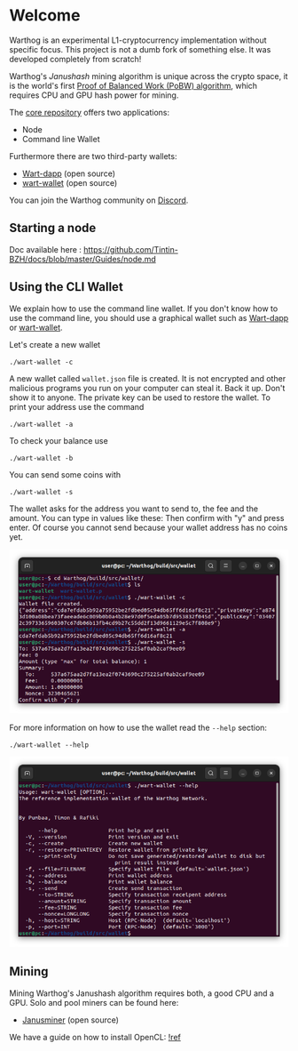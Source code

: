 # Welcome

Warthog is an experimental L1-cryptocurrency implementation without specific focus. This project is not a dumb fork of something else. It was developed completely from scratch!

Warthog's *Janushash* mining algorithm is unique across the crypto space, it is the world's first [Proof of Balanced Work (PoBW) algorithm](https://github.com/CoinFuMasterShifu/ProofOfBalancedWork/blob/main/PoBW.pdf), which requires CPU and GPU hash power for mining.

The [core repository](https://github.com/warthog-network) offers two applications:
* Node
* Command line Wallet

Furthermore there are two third-party wallets:
* [Wart-dapp](https://github.com/warthog-network/wart-dapp) (open source)
* [wart-wallet](https://github.com/warthog-network/wart-wallet) (open source)

You can join the Warthog community on [Discord](https://discord.com/invite/QMDV8bGTdQ).



## Starting a node

Doc available here : https://github.com/Tintin-BZH/docs/blob/master/Guides/node.md

## Using the CLI Wallet
We explain how to use the command line wallet. If you don't know how to use the command line, you should use a graphical wallet such as [Wart-dapp](https://github.com/warthog-network/wart-dapp) or [wart-wallet](https://github.com/warthog-network/wart-wallet).

Let's create a new wallet
```
./wart-wallet -c
```
A new wallet called `wallet.json` file is created. It is not encrypted and other malicious programs you run on your computer can steal it. Back it up. Don't show it to anyone. The private key can be used to restore the wallet. 
To print your address use the command 
```
./wart-wallet -a
```

To check your balance use
```
./wart-wallet -b
```

You can send some coins with
```
./wart-wallet -s
```
The wallet asks for the address you want to send to, the fee and the amount. You can type in values like these:
Then confirm with "y" and press enter. Of course you cannot send because your wallet address has no coins yet.

![](img/get-started/10-wallet.png)

For more information on how to use the wallet read the `--help` section:
```
./wart-wallet --help
```
![](img/get-started/11-wallet-help.png)

## Mining
Mining Warthog's Janushash algorithm requires both, a good CPU and a GPU. Solo and pool miners can be found here:
* [Janusminer](https://github.com/CoinFuMasterShifu/janusminer) (open source)

We have a guide on how to install OpenCL:
[!ref](Guides/installing-opencl.md)
